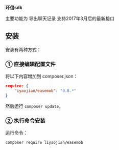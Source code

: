 **环信sdk**

主要功能为 导出聊天记录 支持2017年3月后的最新接口

## 安装

安装有两种方式：

### ① 直接编辑配置文件

将以下内容增加到 composer.json：

```json
require: {
    "iyaojian/easemob": "0.8.*"
}
```

然后运行 `composer update`。

### ② 执行命令安装

运行命令：

```bash
composer require liyaojian/easemob
```